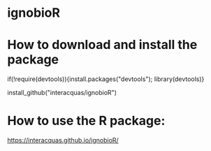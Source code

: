 # ignobioR

# How to download and install the package
if(!require(devtools)){install.packages("devtools"); library(devtools)} 

install_github("interacquas/ignobioR")

# How to use the R package:
https://interacquas.github.io/ignobioR/
